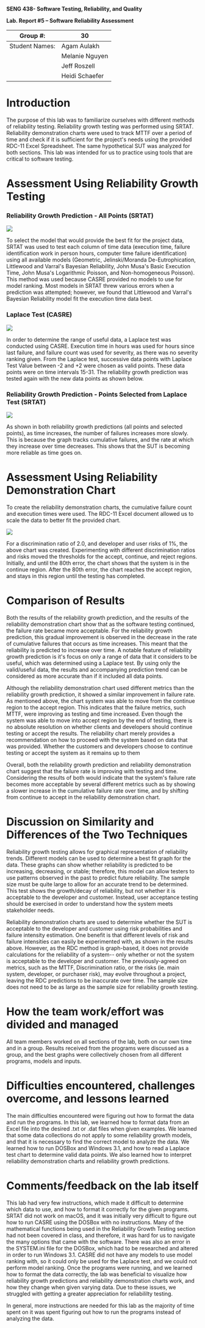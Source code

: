 **SENG 438- Software Testing, Reliability, and Quality**

**Lab. Report \#5 – Software Reliability Assessment**

| Group \#:       | 30  |
|-----------------|---|
| Student Names:  | Agam Aulakh  |
|                 | Melanie Nguyen  |
|                 | Jeff Roszell  |
|                 | Heidi Schaefer  |

# Introduction
The purpose of this lab was to familiarize ourselves with different methods of reliability testing. Reliability growth testing was performed using SRTAT. Reliability demonstration charts were used to track MTTF over a period of time and check if it is sufficient for the project's needs using the provided RDC-11 Excel Spreadsheet. The same hypothetical SUT was analyzed for both sections. This lab was intended for us to practice using tools that are critical to software testing.

# 

# Assessment Using Reliability Growth Testing 
### Reliability Growth Prediction - All Points (SRTAT)
![](media/reliability-growth-all-points.png)

To select the model that would provide the best fit for the project data, SRTAT was used to test each column of time data (execution time, failure identification work in person hours, computer time failure identification) using all available models (Geometric, Jelinski/Moranda De-Eutrophication, Littlewood and Varral's Bayesian Reliability, John Musa's Basic Execution Time, John Musa's Logarithmic Poisson, and Non-homogeneous Poisson). This method was used because CASRE provided no models to use for model ranking. Most models in SRTAT threw various errors when a prediction was attempted; however, we found that Littlewood and Varral's Bayesian Reliability model fit the execution time data best.

### Laplace Test (CASRE)
![](media/rdc-laplace-casre.png)

In order to determine the range of useful data, a Laplace test was conducted using CASRE. Execution time in hours was used for hours since last failure, and failure count was used for severity, as there was no severity ranking given. From the Laplace test, successive data points with Laplace Test Value between -2 and +2 were chosen as valid points. These data points were on time intervals 15-31. The reliability growth prediction was tested again with the new data points as shown below.

### Reliability Growth Prediction - Points Selected from Laplace Test (SRTAT)
![](media/reliability-growth-selected-points.png)

As shown in both reliability growth predictions (all points and selected points), as time increases, the number of failures increases more slowly. This is because the graph tracks cumulative failures, and the rate at which they increase over time decreases. This shows that the SUT is becoming more reliable as time goes on.

# Assessment Using Reliability Demonstration Chart 
To create the reliability demonstration charts, the cumulative failure count and execution times were used. The RDC-11 Excel document allowed us to scale the data to better fit the provided chart.

![](media/rdc.png)

For a discrimination ratio of 2.0, and developer and user risks of 1%, the above chart was created. Experimenting with different discrimination ratios and risks moved the thresholds for the accept, continue, and reject regions. Initially, and until the 80th error, the chart shows that the system is in the continue region. After the 80th error, the chart reaches the accept region, and stays in this region until the testing has completed.

# 

# Comparison of Results
Both the results of the reliability growth prediction, and the results of the reliability demonstration chart show that as the software testing continued, the failure rate became more acceptable. For the reliability growth prediction, this gradual improvement is observed in the decrease in the rate of cumulative failures that occurs as time increases. This meant that the reliability is predicted to increase over time. A notable feature of reliability growth prediction is it's focus on only a range of data that it considers to be useful, which was determined using a Laplace test. By using only the valid/useful data, the results and accompanying prediction trend can be considered as more accurate than if it included all data points.

Although the reliability demonstration chart used different metrics than the reliability growth prediction, it showed a similar improvement in failure rate. As mentioned above, the chart system was able to move from the continue region to the accept region. This indicates that the failure metrics, such MTTF, were improving as testing and time increased. Even though the system was able to move into accept region by the end of testing, there is no absolute resolution on whether clients and developers should continue testing or accept the results. The reliability chart merely provides a recommendation on how to proceed with the system based on data that was provided. Whether the customers and developers choose to continue testing or accept the system as it remains up to them

Overall, both the reliability growth prediction and reliability demonstration chart suggest that the failure rate is improving with testing and time. Considering the results of both would indicate that the system's failure rate becomes more acceptable by several different metrics such as by showing a slower increase in the cumulative failure rate over time, and by shifting from continue to accept in the reliability demonstration chart. 

# Discussion on Similarity and Differences of the Two Techniques
Reliability growth testing allows for graphical representation of reliability trends. Different models can be used to determine a best fit graph for the data. These graphs can show whether reliability is predicted to be increasing, decreasing, or stable; therefore, this model can allow testers to use patterns observed in the past to predict future reliability. The sample size must be quite large to allow for an accurate trend to be determined. This test shows the growth/decay of reliability, but not whether it is acceptable to the developer and customer. Instead, user acceptance testing should be exercised in order to understand how the system meets stakeholder needs.

Reliability demonstration charts are used to determine whether the SUT is acceptable to the developer and customer using risk probabilities and failure intensity estimation. One benefit is that different levels of risk and failure intensities can easily be experimented with, as shown in the results above. However, as the RDC method is graph-based, it does not provide calculations for the reliability of a system-- only whether or not the system is acceptable to the developer and customer. The previously-agreed on metrics, such as the MTTF, Discrimination ratio, or the risks (ie. main system, developer, or purchaser risk), may evolve throughout a project, leaving the RDC predictions to be inaccurate over time. The sample size does not need to be as large as the sample size for reliability growth testing.



# How the team work/effort was divided and managed
All team members worked on all sections of the lab, both on our own time and in a group. Results received from the programs were discussed as a group, and the best graphs were collectively chosen from all different programs, models and inputs.

# Difficulties encountered, challenges overcome, and lessons learned
The main difficulties encountered were figuring out how to format the data and run the programs. In this lab, we learned how to format data from an Excel file into the desired .txt or .dat files when given examples. We learned that some data collections do not apply to some reliability growth models, and that it is necessary to find the correct model to analyze the data. We learned how to run DOSBox and Windows 3.1, and how to read a Laplace test chart to determine valid data points. We also learned how to interpret reliability demonstration charts and reliability growth predictions.

# Comments/feedback on the lab itself
This lab had very few instructions, which made it difficult to determine which data to use, and how to format it correctly for the given programs. SRTAT did not work on macOS, and it was initially very difficult to figure out how to run CASRE using the DOSBox with no instructions. Many of the mathematical functions being used in the Reliability Growth Testing section had not been covered in class, and therefore, it was hard for us to navigate the many options that came with the software. There was also an error in the SYSTEM.ini file for the DOSBox, which had to be researched and altered in order to run Windows 3.1. CASRE did not have any models to use model ranking with, so it could only be used for the Laplace test, and we could not perform model ranking. Once the programs were running, and we learned how to format the data correctly, the lab was beneficial to visualize how reliability growth predictions and reliability demonstration charts work, and how they change when given varying data. Due to these issues, we struggled with getting a greater appreciation for reliabililty testing.

In general, more instructions are needed for this lab as the majority of time spent on it was spent figuring out how to run the programs instead of analyzing the data.
